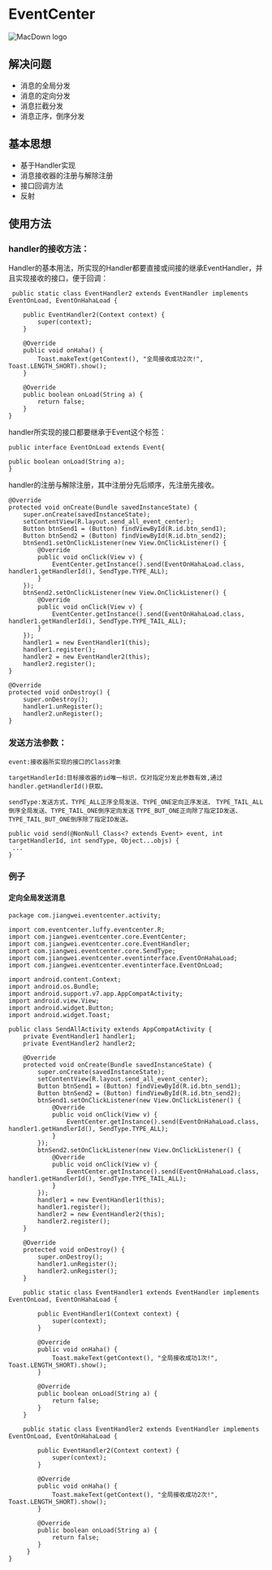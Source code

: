 # EventCenter

![MacDown logo](https://timgsa.baidu.com/timg?image&quality=80&size=b9999_10000&sec=1492799239489&di=3683731794f7c92b0e10b75a4746df26&imgtype=0&src=http%3A%2F%2Fimg27.51tietu.net%2Fpic%2F2017-011500%2F20170115001256mo4qcbhixee164299.jpg)
## 解决问题
* 消息的全局分发
* 消息的定向分发
* 消息拦截分发
* 消息正序，倒序分发

## 基本思想
* 基于Handler实现
* 消息接收器的注册与解除注册
* 接口回调方法
* 反射

## 使用方法
### handler的接收方法：
Handler的基本用法，所实现的Handler都要直接或间接的继承EventHandler，并且实现接收的接口，便于回调：

 	 public static class EventHandler2 extends EventHandler implements EventOnLoad, EventOnHahaLoad {

        public EventHandler2(Context context) {
            super(context);
        }

        @Override
        public void onHaha() {
            Toast.makeText(getContext(), "全局接收成功2次!", Toast.LENGTH_SHORT).show();
        }

        @Override
        public boolean onLoad(String a) {
            return false;
        }
    }
handler所实现的接口都要继承于Event这个标签：

	public interface EventOnLoad extends Event{

    public boolean onLoad(String a);
	}
handler的注册与解除注册，其中注册分先后顺序，先注册先接收。

    @Override
    protected void onCreate(Bundle savedInstanceState) {
        super.onCreate(savedInstanceState);
        setContentView(R.layout.send_all_event_center);
        Button btnSend1 = (Button) findViewById(R.id.btn_send1);
        Button btnSend2 = (Button) findViewById(R.id.btn_send2);
        btnSend1.setOnClickListener(new View.OnClickListener() {
            @Override
            public void onClick(View v) {
                EventCenter.getInstance().send(EventOnHahaLoad.class, handler1.getHandlerId(), SendType.TYPE_ALL);
            }
        });
        btnSend2.setOnClickListener(new View.OnClickListener() {
            @Override
            public void onClick(View v) {
                EventCenter.getInstance().send(EventOnHahaLoad.class, handler1.getHandlerId(), SendType.TYPE_TAIL_ALL);
            }
        });
        handler1 = new EventHandler1(this);
        handler1.register();
        handler2 = new EventHandler2(this);
        handler2.register();
    }

    @Override
    protected void onDestroy() {
        super.onDestroy();
        handler1.unRegister();
        handler2.unRegister();
    }
     
### 发送方法参数： 
  `event:接收器所实现的接口的Class对象`

  `targetHandlerId:目标接收器的id唯一标识，仅对指定分发此参数有效,通过handler.getHandlerId()获取。`
  
  `sendType:发送方式，TYPE_ALL正序全局发送、TYPE_ONE定向正序发送、`
  `TYPE_TAIL_ALL倒序全局发送、TYPE_TAIL_ONE倒序定向发送`
  `TYPE_BUT_ONE正向除了指定ID发送、TYPE_TAIL_BUT_ONE倒序除了指定ID发送。`
   
 	public void send(@NonNull Class<? extends Event> event, int targetHandlerId, int sendType, Object...objs) {
 	 ...
  	}
  	
### 例子

#### 定向全局发送消息

	package com.jiangwei.eventcenter.activity;
	
	import com.eventcenter.luffy.eventcenter.R;
	import com.jiangwei.eventcenter.core.EventCenter;
	import com.jiangwei.eventcenter.core.EventHandler;
	import com.jiangwei.eventcenter.core.SendType;
	import com.jiangwei.eventcenter.eventinterface.EventOnHahaLoad;
	import com.jiangwei.eventcenter.eventinterface.EventOnLoad;
	
	import android.content.Context;
	import android.os.Bundle;
	import android.support.v7.app.AppCompatActivity;
	import android.view.View;
	import android.widget.Button;
	import android.widget.Toast;

	public class SendAllActivity extends AppCompatActivity {
	    private EventHandler1 handler1;
	    private EventHandler2 handler2;
	
	    @Override
	    protected void onCreate(Bundle savedInstanceState) {
	        super.onCreate(savedInstanceState);
	        setContentView(R.layout.send_all_event_center);
	        Button btnSend1 = (Button) findViewById(R.id.btn_send1);
	        Button btnSend2 = (Button) findViewById(R.id.btn_send2);
	        btnSend1.setOnClickListener(new View.OnClickListener() {
	            @Override
	            public void onClick(View v) {
	                EventCenter.getInstance().send(EventOnHahaLoad.class, handler1.getHandlerId(), SendType.TYPE_ALL);
	            }
	        });
	        btnSend2.setOnClickListener(new View.OnClickListener() {
	            @Override
	            public void onClick(View v) {
	                EventCenter.getInstance().send(EventOnHahaLoad.class, handler1.getHandlerId(), SendType.TYPE_TAIL_ALL);
	            }
	        });
	        handler1 = new EventHandler1(this);
	        handler1.register();
	        handler2 = new EventHandler2(this);
	        handler2.register();
	    }
	
	    @Override
	    protected void onDestroy() {
	        super.onDestroy();
	        handler1.unRegister();
	        handler2.unRegister();
	    }
	
	    public static class EventHandler1 extends EventHandler implements EventOnLoad, EventOnHahaLoad {
	
	        public EventHandler1(Context context) {
	            super(context);
	        }
	
	        @Override
	        public void onHaha() {
	            Toast.makeText(getContext(), "全局接收成功1次!", Toast.LENGTH_SHORT).show();
	        }
	
	        @Override
	        public boolean onLoad(String a) {
	            return false;
	        }
	    }
	
	    public static class EventHandler2 extends EventHandler implements EventOnLoad, EventOnHahaLoad {
	
	        public EventHandler2(Context context) {
	            super(context);
	        }
	
	        @Override
	        public void onHaha() {
	            Toast.makeText(getContext(), "全局接收成功2次!", Toast.LENGTH_SHORT).show();
	        }
	
	        @Override
	        public boolean onLoad(String a) {
	            return false;
	        }
	     }
	}
























